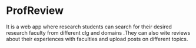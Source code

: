 # ProfReview
It is a web app where research students can search for their desired research faculty from different clg and domains .They can also wite reviews about their experiences with faculties and upload posts on different topics.
